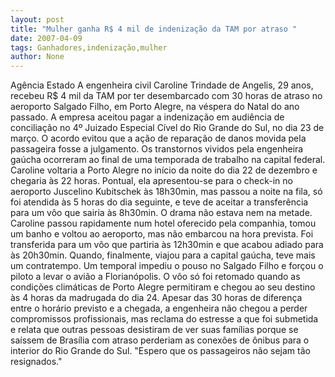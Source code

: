 ```yaml
---
layout: post
title: "Mulher ganha R$ 4 mil de indenização da TAM por atraso "
date: 2007-04-09
tags: Ganhadores,indenização,mulher
author: None
---
```

Agência Estado
A engenheira civil Caroline Trindade de Angelis, 29 anos, recebeu R$ 4 mil da TAM por ter desembarcado com 30 horas de atraso no aeroporto Salgado Filho, em Porto Alegre, na véspera do Natal do ano passado. 
A empresa aceitou pagar a indenização em audiência de conciliação no 4º Juizado Especial Cível do Rio Grande do Sul, no dia 23 de março. O acordo evitou que a ação de reparação de danos movida pela passageira fosse a julgamento.
Os transtornos vividos pela engenheira gaúcha ocorreram ao final de uma temporada de trabalho na capital federal. Caroline voltaria a Porto Alegre no início da noite do dia 22 de dezembro e chegaria às 22 horas. Pontual, ela apresentou-se para o check-in no aeroporto Juscelino Kubitschek às 18h30min, mas passou a noite na fila, só foi atendida às 5 horas do dia seguinte, e teve de aceitar a transferência para um vôo que sairia às 8h30min. 
O drama não estava nem na metade. Caroline passou rapidamente num hotel oferecido pela companhia, tomou um banho e voltou ao aeroporto, mas não embarcou na hora prevista. Foi transferida para um vôo que partiria às 12h30min e que acabou adiado para às 20h30min. Quando, finalmente, viajou para a capital gaúcha, teve mais um contratempo. 
Um temporal impediu o pouso no Salgado Filho e forçou o piloto a levar o avião a Florianópolis. O vôo só foi retomado quando as condições climáticas de Porto Alegre permitiram e chegou ao seu destino às 4 horas da madrugada do dia 24. 
Apesar das 30 horas de diferença entre o horário previsto e a chegada, a engenheira não chegou a perder compromissos profissionais, mas reclama do estresse a que foi submetida e relata que outras pessoas desistiram de ver suas famílias porque se saíssem de Brasília com atraso perderiam as conexões de ônibus para o interior do Rio Grande do Sul. \"Espero que os passageiros não sejam tão resignados.\" 